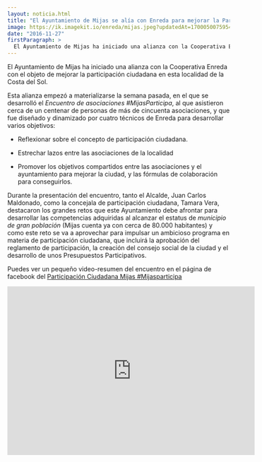 ```yaml
---
layout: noticia.html
title: "El Ayuntamiento de Mijas se alía con Enreda para mejorar la Participación Ciudadana"
image: https://ik.imagekit.io/enreda/mijas.jpeg?updatedAt=1700050075954
date: "2016-11-27"
firstParagraph: >
  El Ayuntamiento de Mijas ha iniciado una alianza con la Cooperativa Enreda con el objeto de mejorar la participación ciudadana en esta localidad de la Costa del Sol.
---
```


El Ayuntamiento de Mijas ha iniciado una alianza con la Cooperativa Enreda con el objeto de mejorar la participación ciudadana en esta localidad de la Costa del Sol.

Esta alianza empezó a materializarse la semana pasada, en el que se desarrolló el *Encuentro de asociaciones #MijasParticipa*, al que asistieron cerca de un centenar de personas de más de cincuenta asociaciones, y que fue diseñado y dinamizado por cuatro técnicos de Enreda para desarrollar varios objetivos:

* Reflexionar sobre el concepto de participación ciudadana.
  
* Estrechar lazos entre las asociaciones de la localidad

* Promover los objetivos compartidos entre las asociaciones y el ayuntamiento para mejorar la ciudad, y las  fórmulas de colaboración para conseguirlos.


Durante la presentación del encuentro, tanto el Alcalde, Juan Carlos Maldonado, como la concejala de participación ciudadana, Tamara Vera, destacaron los grandes retos que este Ayuntamiento debe afrontar para desarrollar las competencias adquiridas al alcanzar el estatus de *municipio de gran población* (Mijas cuenta ya con cerca de 80.000 habitantes) y como este reto se va a aprovechar para impulsar un ambicioso programa en materia de participación ciudadana, que incluirá la aprobación del reglamento de participación, la creación del consejo social de la ciudad y el desarrollo de unos Presupuestos Participativos.

Puedes ver un pequeño video-resumen del encuentro en el página de facebook del [Participación Ciudadana Mijas #Mijasparticipa](https://www.facebook.com/Participaci%C3%B3n-Ciudadana-Mijas-Mijasparticipa-251833001834178/)
<iframe src="https://www.facebook.com/plugins/video.php?href=https%3A%2F%2Fwww.facebook.com%2F251833001834178%2Fvideos%2F362120434138767%2F&show_text=1&width=560" width="560" height="382" style="border:none;overflow:hidden" scrolling="no" frameborder="0" allowTransparency="true"></iframe>